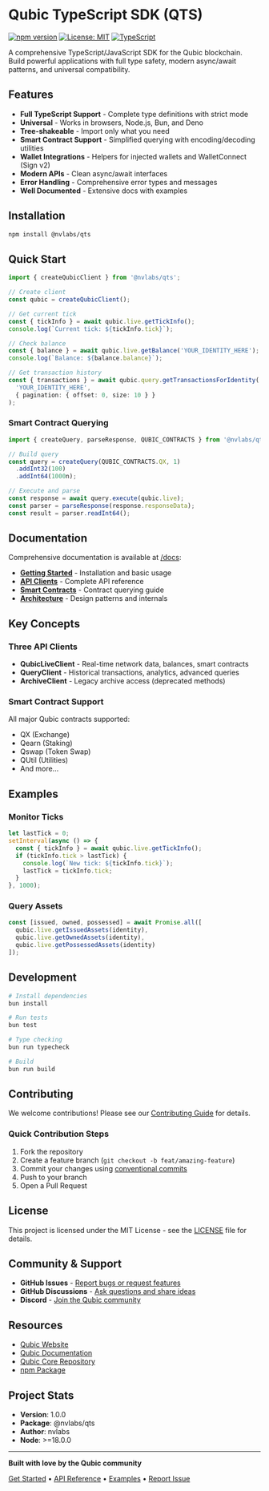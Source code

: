 # Qubic TypeScript SDK (QTS)

[![npm version](https://img.shields.io/npm/v/@nvlabs/qts.svg)](https://www.npmjs.com/package/@nvlabs/qts)
[![License: MIT](https://img.shields.io/badge/License-MIT-yellow.svg)](https://opensource.org/licenses/MIT)
[![TypeScript](https://img.shields.io/badge/TypeScript-5.0+-blue.svg)](https://www.typescriptlang.org/)

A comprehensive TypeScript/JavaScript SDK for the Qubic blockchain. Build powerful applications with full type safety, modern async/await patterns, and universal compatibility.

## Features

- **Full TypeScript Support** - Complete type definitions with strict mode
- **Universal** - Works in browsers, Node.js, Bun, and Deno
- **Tree-shakeable** - Import only what you need
- **Smart Contract Support** - Simplified querying with encoding/decoding utilities
- **Wallet Integrations** - Helpers for injected wallets and WalletConnect (Sign v2)
- **Modern APIs** - Clean async/await interfaces
- **Error Handling** - Comprehensive error types and messages
- **Well Documented** - Extensive docs with examples

## Installation

```bash
npm install @nvlabs/qts
```

## Quick Start

```typescript
import { createQubicClient } from '@nvlabs/qts';

// Create client
const qubic = createQubicClient();

// Get current tick
const { tickInfo } = await qubic.live.getTickInfo();
console.log(`Current tick: ${tickInfo.tick}`);

// Check balance
const { balance } = await qubic.live.getBalance('YOUR_IDENTITY_HERE');
console.log(`Balance: ${balance.balance}`);

// Get transaction history
const { transactions } = await qubic.query.getTransactionsForIdentity(
  'YOUR_IDENTITY_HERE',
  { pagination: { offset: 0, size: 10 } }
);
```

### Smart Contract Querying

```typescript
import { createQuery, parseResponse, QUBIC_CONTRACTS } from '@nvlabs/qts';

// Build query
const query = createQuery(QUBIC_CONTRACTS.QX, 1)
  .addInt32(100)
  .addInt64(1000n);

// Execute and parse
const response = await query.execute(qubic.live);
const parser = parseResponse(response.responseData);
const result = parser.readInt64();
```

## Documentation

Comprehensive documentation is available at [/docs](./docs):

- **[Getting Started](./docs/content/docs/index.mdx)** - Installation and basic usage
- **[API Clients](./docs/content/docs/api-clients.mdx)** - Complete API reference
- **[Smart Contracts](./docs/content/docs/smart-contracts.mdx)** - Contract querying guide
- **[Architecture](./docs/content/docs/architecture.mdx)** - Design patterns and internals

## Key Concepts

### Three API Clients

- **QubicLiveClient** - Real-time network data, balances, smart contracts
- **QueryClient** - Historical transactions, analytics, advanced queries
- **ArchiveClient** - Legacy archive access (deprecated methods)

### Smart Contract Support

All major Qubic contracts supported:
- QX (Exchange)
- Qearn (Staking)
- Qswap (Token Swap)
- QUtil (Utilities)
- And more...

## Examples

### Monitor Ticks

```typescript
let lastTick = 0;
setInterval(async () => {
  const { tickInfo } = await qubic.live.getTickInfo();
  if (tickInfo.tick > lastTick) {
    console.log(`New tick: ${tickInfo.tick}`);
    lastTick = tickInfo.tick;
  }
}, 1000);
```

### Query Assets

```typescript
const [issued, owned, possessed] = await Promise.all([
  qubic.live.getIssuedAssets(identity),
  qubic.live.getOwnedAssets(identity),
  qubic.live.getPossessedAssets(identity)
]);
```

## Development

```bash
# Install dependencies
bun install

# Run tests
bun test

# Type checking
bun run typecheck

# Build
bun run build
```

## Contributing

We welcome contributions! Please see our [Contributing Guide](./CONTRIBUTING.md) for details.

### Quick Contribution Steps

1. Fork the repository
2. Create a feature branch (`git checkout -b feat/amazing-feature`)
3. Commit your changes using [conventional commits](https://www.conventionalcommits.org/)
4. Push to your branch
5. Open a Pull Request

## License

This project is licensed under the MIT License - see the [LICENSE](./LICENSE) file for details.

## Community & Support

- **GitHub Issues** - [Report bugs or request features](https://github.com/nvlabs/qts/issues)
- **GitHub Discussions** - [Ask questions and share ideas](https://github.com/nvlabs/qts/discussions)
- **Discord** - [Join the Qubic community](https://discord.gg/qubic)

## Resources

- [Qubic Website](https://qubic.org/)
- [Qubic Documentation](https://docs.qubic.org/)
- [Qubic Core Repository](https://github.com/qubic/core)
- [npm Package](https://www.npmjs.com/package/@nvlabs/qts)

## Project Stats

- **Version**: 1.0.0
- **Package**: @nvlabs/qts
- **Author**: nvlabs
- **Node**: >=18.0.0

---

**Built with love by the Qubic community**

[Get Started](./docs/content/docs/index.mdx) • [API Reference](./docs/content/docs/api-clients.mdx) • [Examples](./examples) • [Report Issue](https://github.com/nvlabs/qts/issues)
